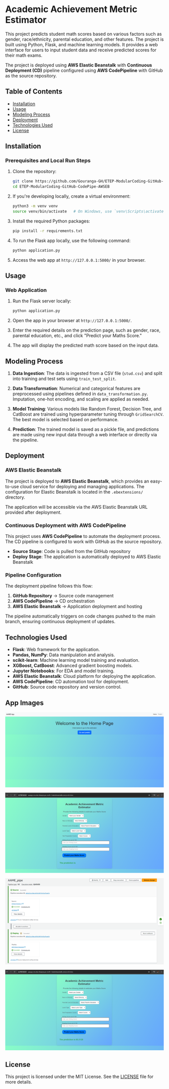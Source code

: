 
# Academic Achievement Metric Estimator

This project predicts student math scores based on various factors such as gender, race/ethnicity, parental education, and other features. The project is built using Python, Flask, and machine learning models. It provides a web interface for users to input student data and receive predicted scores for their math exams.

The project is deployed using **AWS Elastic Beanstalk** with **Continuous Deployment (CD)** pipeline configured using **AWS CodePipeline** with GitHub as the source repository.

## Table of Contents

- [Installation](#installation)
- [Usage](#usage)
- [Modeling Process](#modeling-process)
- [Deployment](#deployment)
- [Technologies Used](#technologies-used)
- [License](#license)

## Installation

### Prerequisites and Local Run Steps

1. Clone the repository:

   ```bash
   git clone https://github.com/Gouranga-GH/ETEP-ModularCoding-GitHub-CodePipe-AWSEB.git
   cd ETEP-ModularCoding-GitHub-CodePipe-AWSEB
   ```

2. If you're developing locally, create a virtual environment:

   ```bash
   python3 -m venv venv
   source venv/bin/activate   # On Windows, use `venv\Scripts\activate`
   ```

3. Install the required Python packages:

   ```bash
   pip install -r requirements.txt
   ```

4. To run the Flask app locally, use the following command:

   ```bash
   python application.py
   ```

5. Access the web app at `http://127.0.0.1:5000/` in your browser.

## Usage

### Web Application

1. Run the Flask server locally:

   ```bash
   python application.py
   ```

2. Open the app in your browser at `http://127.0.0.1:5000/`.

3. Enter the required details on the prediction page, such as gender, race, parental education, etc., and click "Predict your Maths Score."

4. The app will display the predicted math score based on the input data.

## Modeling Process

1. **Data Ingestion**: The data is ingested from a CSV file (`stud.csv`) and split into training and test sets using `train_test_split`.

2. **Data Transformation**: Numerical and categorical features are preprocessed using pipelines defined in `data_transformation.py`. Imputation, one-hot encoding, and scaling are applied as needed.

3. **Model Training**: Various models like Random Forest, Decision Tree, and CatBoost are trained using hyperparameter tuning through `GridSearchCV`. The best model is selected based on performance.

4. **Prediction**: The trained model is saved as a pickle file, and predictions are made using new input data through a web interface or directly via the pipeline.

## Deployment

### AWS Elastic Beanstalk

The project is deployed to **AWS Elastic Beanstalk**, which provides an easy-to-use cloud service for deploying and managing applications. The configuration for Elastic Beanstalk is located in the `.ebextensions/` directory.

The application will be accessible via the AWS Elastic Beanstalk URL provided after deployment.

### Continuous Deployment with AWS CodePipeline

This project uses **AWS CodePipeline** to automate the deployment process. The CD pipeline is configured to work with GitHub as the source repository.

- **Source Stage**: Code is pulled from the GitHub repository
- **Deploy Stage**: The application is automatically deployed to AWS Elastic Beanstalk

### Pipeline Configuration

The deployment pipeline follows this flow:
1. **GitHub Repository** → Source code management
2. **AWS CodePipeline** → CD orchestration
3. **AWS Elastic Beanstalk** → Application deployment and hosting

The pipeline automatically triggers on code changes pushed to the main branch, ensuring continuous deployment of updates.

## Technologies Used

- **Flask**: Web framework for the application.
- **Pandas, NumPy**: Data manipulation and analysis.
- **scikit-learn**: Machine learning model training and evaluation.
- **XGBoost, CatBoost**: Advanced gradient boosting models.
- **Jupyter Notebooks**: For EDA and model training.
- **AWS Elastic Beanstalk**: Cloud platform for deploying the application.
- **AWS CodePipeline**: CD automation tool for deployment.
- **GitHub**: Source code repository and version control.

## App Images

![img 1](screenshots/Deployed_Homepage.png)

![img 2](screenshots/Deployed_Default.png)

![img 3](screenshots/Deployed_AWS_Connection.png)

![img 4](screenshots/Deployed_Predicted_Value.png)

## License

This project is licensed under the MIT License. See the [LICENSE](LICENSE) file for more details.
